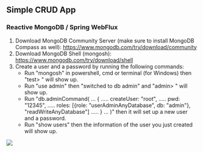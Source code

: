 ## **Simple CRUD App**
### **Reactive MongoDB / Spring WebFlux**

1. Download MongoDB Community Server (make sure to install MongoDB Compass as well):
   https://www.mongodb.com/try/download/community
2. Download MongoDB Shell (mongosh):
   https://www.mongodb.com/try/download/shell
3. Create a user and a password by running the following commands:
   * Run "mongosh" in powershell, cmd or terminal (for Windows) then "test> " will show up.
   * Run "use admin" then "switched to db admin" and "admin> " will show up.
   * Run "db.adminCommand(
        ... {
        ..... createUser: "root",
        ..... pwd: "12345",
        ..... roles: [{role: "userAdminAnyDatabase", db: "admin"}, "readWriteAnyDatabase"]
        ..... }
        ... )" then it will set up a new user and a password.
   * Run "show users" then the information of the user you just created will show up.

<img src="https://res.cloudinary.com/practicaldev/image/fetch/s--ccinfBnG--/c_limit%2Cf_auto%2Cfl_progressive%2Cq_auto%2Cw_880/https://dev-to-uploads.s3.amazonaws.com/i/d46ng9w6g19okbl2jbmz.png"/>
